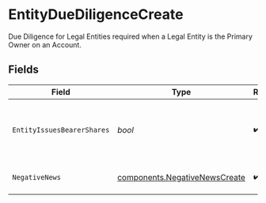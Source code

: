 # EntityDueDiligenceCreate

Due Diligence for Legal Entities required when a Legal Entity is the Primary Owner on an Account.


## Fields

| Field                                                                          | Type                                                                           | Required                                                                       | Description                                                                    | Example                                                                        |
| ------------------------------------------------------------------------------ | ------------------------------------------------------------------------------ | ------------------------------------------------------------------------------ | ------------------------------------------------------------------------------ | ------------------------------------------------------------------------------ |
| `EntityIssuesBearerShares`                                                     | *bool*                                                                         | :heavy_check_mark:                                                             | Indicates whether the entity issues bearer shares                              | false                                                                          |
| `NegativeNews`                                                                 | [components.NegativeNewsCreate](../../models/components/negativenewscreate.md) | :heavy_check_mark:                                                             | Negative News detail.                                                          |                                                                                |